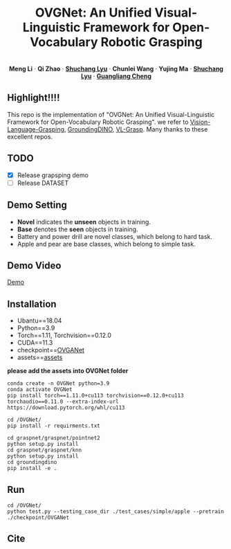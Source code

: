 
<p align="center">
  <h1 align="center">OVGNet: An Unified Visual-Linguistic Framework for Open-Vocabulary Robotic Grasping</h1>
  <p align="center">


   <br />
    <strong>Meng Li</strong></a>
    ·
    <strong>Qi Zhao</strong></a>
    ·
    <a href="https://cv-shuchanglyu.github.io/EnHome.html"><strong>Shuchang Lyu</strong></a>
    ·
    <strong>Chunlei Wang</strong></a>    
    ·
    <strong>Yujing Ma</strong></a>
    ·
    <a href="https://cv-shuchanglyu.github.io/EnHome.html"><strong>Shuchang Lyu</strong></a>
    ·
    <a href="https://sites.google.com/view/guangliangcheng"><strong>Guangliang Cheng</strong></a>
    <br />
<p align="center">

    
  </p>





## Highlight!!!!
This repo is the implementation of "OVGNet: An Unified Visual-Linguistic Framework for Open-Vocabulary Robotic Grasping". we refer to [Vision-Language-Grasping](https://github.com/xukechun/Vision-Language-Grasping), [GroundingDINO](https://github.com/IDEA-Research/GroundingDINO), [VL-Grasp](https://github.com/luyh20/VL-Grasp). Many thanks to these excellent repos.

## TODO
- [x] Release grapsping demo
- [ ] Release DATASET

## Demo Setting
* **Novel** indicates the **unseen** objects in training.
* **Base** denotes the **seen** objects in training.
* Battery and power drill are novel classes, which belong to hard task.
* Apple and pear are base classes, which belong to simple task.

      

## Demo Video
[Demo](https://github.com/cv516Buaa/OVGNet/assets/94512783/1ff2e4d6-83a5-450d-ba7a-ad2616bdb31c)


## Installation
* Ubantu==18.04
* Python==3.9 
* Torch==1.11, Torchvision==0.12.0
* CUDA==11.3
* checkpoint==[OVGANet]()
* assets==[assets]()

**please add the assets into OVGNet folder**
```
conda create -n OVGNet python=3.9
conda activate OVGNet
pip install torch==1.11.0+cu113 torchvision==0.12.0+cu113 torchaudio==0.11.0 --extra-index-url https://download.pytorch.org/whl/cu113
```


```
cd /OVGNet/
pip install -r requirments.txt
```

```
cd graspnet/graspnet/pointnet2
python setup.py install
cd graspnet/graspnet/knn
python setup.py install
cd groundingdino
pip install -e .
```

## Run
```
cd /OVGNet/
python test.py --testing_case_dir ./test_cases/simple/apple --pretrain ./checkpoint/OVGANet
```

## Cite


